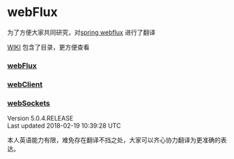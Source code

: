 # webFlux

为了方便大家共同研究，对[spring webflux](https://docs.spring.io/spring/docs/current/spring-framework-reference/web-reactive.html#webflux ) 进行了翻译

[WIKI](https://github.com/1329555958/webFlux/wiki) 包含了目录，更方便查看

### [webFlux](webFlux.md)
### [webClient](webClient.md)
### [webSockets](webSockets.md)

Version 5.0.4.RELEASE  
Last updated 2018-02-19 10:39:28 UTC

本人英语能力有限，难免存在翻译不挡之处，大家可以齐心协力翻译为更准确的表达。 

